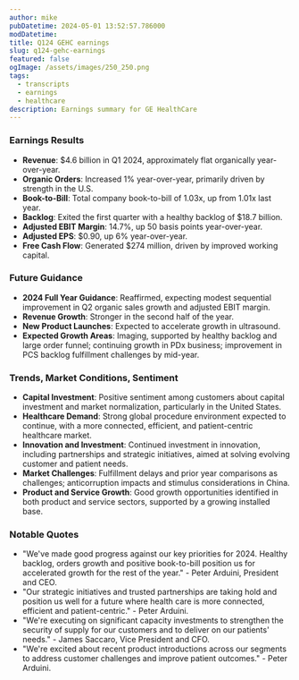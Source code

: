 ```yaml
---
author: mike
pubDatetime: 2024-05-01 13:52:57.786000
modDatetime: 
title: Q124 GEHC earnings
slug: q124-gehc-earnings
featured: false
ogImage: /assets/images/250_250.png
tags:
  - transcripts
  - earnings
  - healthcare
description: Earnings summary for GE HealthCare
---
```

### Earnings Results

- **Revenue**: $4.6 billion in Q1 2024, approximately flat organically year-over-year.
- **Organic Orders**: Increased 1% year-over-year, primarily driven by strength in the U.S.
- **Book-to-Bill**: Total company book-to-bill of 1.03x, up from 1.01x last year.
- **Backlog**: Exited the first quarter with a healthy backlog of $18.7 billion.
- **Adjusted EBIT Margin**: 14.7%, up 50 basis points year-over-year.
- **Adjusted EPS**: $0.90, up 6% year-over-year.
- **Free Cash Flow**: Generated $274 million, driven by improved working capital.

### Future Guidance

- **2024 Full Year Guidance**: Reaffirmed, expecting modest sequential improvement in Q2 organic sales growth and adjusted EBIT margin.
- **Revenue Growth**: Stronger in the second half of the year.
- **New Product Launches**: Expected to accelerate growth in ultrasound.
- **Expected Growth Areas**: Imaging, supported by healthy backlog and large order funnel; continuing growth in PDx business; improvement in PCS backlog fulfillment challenges by mid-year.

### Trends, Market Conditions, Sentiment

- **Capital Investment**: Positive sentiment among customers about capital investment and market normalization, particularly in the United States.
- **Healthcare Demand**: Strong global procedure environment expected to continue, with a more connected, efficient, and patient-centric healthcare market.
- **Innovation and Investment**: Continued investment in innovation, including partnerships and strategic initiatives, aimed at solving evolving customer and patient needs.
- **Market Challenges**: Fulfillment delays and prior year comparisons as challenges; anticorruption impacts and stimulus considerations in China.
- **Product and Service Growth**: Good growth opportunities identified in both product and service sectors, supported by a growing installed base.

### Notable Quotes

- "We've made good progress against our key priorities for 2024. Healthy backlog, orders growth and positive book-to-bill position us for accelerated growth for the rest of the year." - Peter Arduini, President and CEO.
- "Our strategic initiatives and trusted partnerships are taking hold and position us well for a future where health care is more connected, efficient and patient-centric." - Peter Arduini.
- "We're executing on significant capacity investments to strengthen the security of supply for our customers and to deliver on our patients' needs." - James Saccaro, Vice President and CFO.
- "We're excited about recent product introductions across our segments to address customer challenges and improve patient outcomes." - Peter Arduini.
